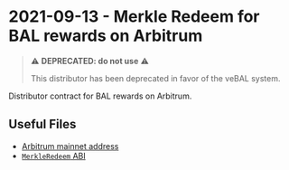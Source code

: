 # 2021-09-13 - Merkle Redeem for BAL rewards on Arbitrum

> ⚠️ **DEPRECATED: do not use** ⚠️
>
> This distributor has been deprecated in favor of the veBAL system.

Distributor contract for BAL rewards on Arbitrum.

## Useful Files

- [Arbitrum mainnet address](./output/arbitrum.json)
- [`MerkleRedeem` ABI](./abi/MerkleRedeem.json)

